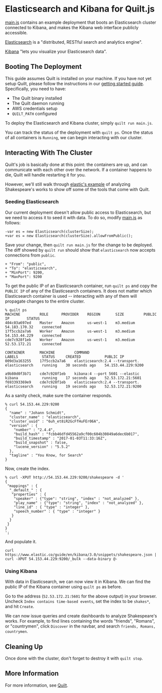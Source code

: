 # Elasticsearch and Kibana for Quilt.js

[main.js](main.js) contains an example deployment that boots an Elasticsearch
cluster connected to Kibana, and makes the Kibana web interface publicly
accessible.

[Elasticsearch](https://www.elastic.co/products/elasticsearch) is a
"distributed, RESTful search and analytics engine".

[Kibana](https://www.elastic.co/products/kibana) "lets you visualize your
Elasticsearch data".

## Booting The Deployment

This guide assumes Quilt is installed on your machine. If you have not yet
setup Quilt, please follow the instructions in our [getting started
guide](../../docs/GettingStarted.md). Specifically, you need to have:
- The Quilt binary installed
- The Quilt daemon running
- AWS credentials setup
- `QUILT_PATH` configured

To deploy the Elasticsearch and Kibana cluster, simply `quilt run main.js`.

You can track the status of the deployment with `quilt ps`. Once the status of
all containers is `Running`, we can begin interacting with our cluster.

## Interacting With The Cluster

Quilt's job is basically done at this point: the containers are up, and can
communicate with each other over the network. If a container happens to die,
Quilt will handle restarting it for you.

However, we'll still walk through [elastic's
example](https://www.elastic.co/guide/en/kibana/3.0/using-kibana-for-the-first-time.html)
of analyzing Shakespeare's works to show off some of the tools that come with
Quilt.

### Seeding Elasticsearch

Our current deployment doesn't allow public access to Elasticsearch, but we
need to access it to seed it with data. To do so, modify [main.js](main.js) as
follows:

```
-var es = new Elasticsearch(clusterSize);
+var es = new Elasticsearch(clusterSize).allowFromPublic();
```

Save your change, then `quilt run main.js` for the change to be deployed. The
diff showed by `quilt run` should show that `elasticsearch` now accepts
connections from `public`.

```
+ "From": "public",
+ "To": "elasticsearch",
+ "MinPort": 9200,
+ "MaxPort": 9200
```

To get the public IP of an Elasticsearch container, run `quilt ps` and
copy the `PUBLIC IP` of any of the Elasticsearch containers. It does not matter
which Elasticsearch container is used -- interacting with any of them will
propagate changes to the entire cluster.

```
% quilt ps
MACHINE         ROLE      PROVIDER    REGION       SIZE         PUBLIC IP        STATUS
404c03a697ed    Master    Amazon      us-west-1    m3.medium    54.183.170.32    connected
17f5ccb2a7a6    Worker    Amazon      us-west-1    m3.medium    54.153.44.229    connected
cde7c928f1eb    Worker    Amazon      us-west-1    m3.medium    52.53.172.21     connected

CONTAINER       MACHINE         COMMAND                           LABELS           STATUS     CREATED           PUBLIC IP
009d3a163255    17f5ccb2a7a6    elasticsearch:2.4 --transport.    elasticsearch    running    30 seconds ago    54.153.44.229:9200

a9b80d0f3b71    cde7c928f1eb    kibana:4 --port 5601 --elastic    kibana           running    17 seconds ago    52.53.172.21:5601
f693393369e9    cde7c928f1eb    elasticsearch:2.4 --transport.    elasticsearch    running    19 seconds ago    52.53.172.21:9200
```

As a sanity check, make sure the container responds.

```
% curl 54.153.44.229:9200
{
  "name" : "Johann Schmidt",
  "cluster_name" : "elasticsearch",
  "cluster_uuid" : "6uh_et8iR2GcFfHuFEr06A",
  "version" : {
    "number" : "2.4.4",
    "build_hash" : "fcbb46dfd45562a9cf00c604b30849a6dec6b017",
    "build_timestamp" : "2017-01-03T11:33:16Z",
    "build_snapshot" : false,
    "lucene_version" : "5.5.2"
  },
  "tagline" : "You Know, for Search"
}
```

Now, create the index.

```
% curl -XPUT http://54.153.44.229:9200/shakespeare -d '
{
 "mappings" : {
  "_default_" : {
   "properties" : {
    "speaker" : {"type": "string", "index" : "not_analyzed" },
    "play_name" : {"type": "string", "index" : "not_analyzed" },
    "line_id" : { "type" : "integer" },
    "speech_number" : { "type" : "integer" }
   }
  }
 }
}
';
```

And populate it.

```
curl https://www.elastic.co/guide/en/kibana/3.0/snippets/shakespeare.json | curl -XPUT 54.153.44.229:9200/_bulk --data-binary @-
```

### Using Kibana

With data in Elasticsearch, we can now view it in Kibana. We can find the
public IP of the Kibana container using `quilt ps` as before.

Go to the address (`52.53.172.21:5601` for the above output) in your browser.
Uncheck `Index contains time-based events`, set the index to be `shakes*`, and
hit `Create`.

We can now issue queries and create dashboards to analyze Shakespeare's works.
For example, to find lines containing the words "friends", "Romans", or
"countrymen", click `Discover` in the navbar, and search `friends, Romans,
countrymen`.

## Cleaning Up

Once done with the cluster, don't forget to destroy it with `quilt stop`.

## More Information
For more information, see [Quilt](http://quilt.io).
